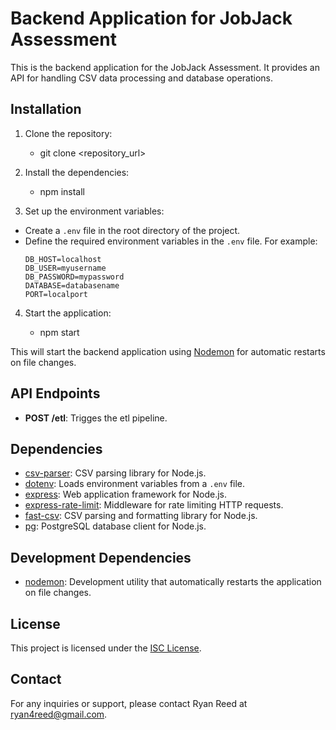# Backend Application for JobJack Assessment

This is the backend application for the JobJack Assessment. It provides an API for handling CSV data processing and database operations.

## Installation

1. Clone the repository:

   - git clone <repository_url>

2. Install the dependencies:

   - npm install

3. Set up the environment variables:

- Create a `.env` file in the root directory of the project.
- Define the required environment variables in the `.env` file. For example:
  ```
  DB_HOST=localhost
  DB_USER=myusername
  DB_PASSWORD=mypassword
  DATABASE=databasename
  PORT=localport
  ```

4. Start the application:

   - npm start

This will start the backend application using [Nodemon](https://nodemon.io/) for automatic restarts on file changes.

## API Endpoints

- **POST /etl**: Trigges the etl pipeline.

## Dependencies

- [csv-parser](https://www.npmjs.com/package/csv-parser): CSV parsing library for Node.js.
- [dotenv](https://www.npmjs.com/package/dotenv): Loads environment variables from a `.env` file.
- [express](https://expressjs.com/): Web application framework for Node.js.
- [express-rate-limit](https://www.npmjs.com/package/express-rate-limit): Middleware for rate limiting HTTP requests.
- [fast-csv](https://www.npmjs.com/package/fast-csv): CSV parsing and formatting library for Node.js.
- [pg](https://www.npmjs.com/package/pg): PostgreSQL database client for Node.js.

## Development Dependencies

- [nodemon](https://nodemon.io/): Development utility that automatically restarts the application on file changes.

## License

This project is licensed under the [ISC License](LICENSE).

## Contact

For any inquiries or support, please contact Ryan Reed at ryan4reed@gmail.com.
